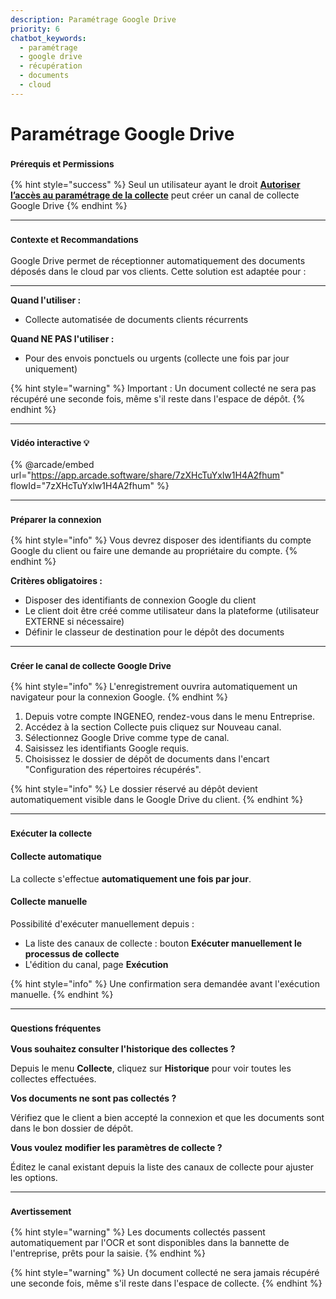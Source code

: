 ```yaml
---
description: Paramétrage Google Drive
priority: 6
chatbot_keywords: 
  - paramétrage
  - google drive
  - récupération
  - documents
  - cloud
---
```


# Paramétrage Google Drive

### <sup>**Prérequis et Permissions**</sup>

{% hint style="success" %}
Seul un utilisateur ayant le droit [**Autoriser l’accès au paramétrage de la collecte**](../administration/detail-des-droits.md) peut créer un canal de collecte Google Drive
{% endhint %}

***

### <sup>**Contexte et Recommandations**</sup>

Google Drive permet de réceptionner automatiquement des documents déposés dans le cloud par vos clients. Cette solution est adaptée pour :

***

**Quand l'utiliser :**

* Collecte automatisée de documents clients récurrents

**Quand NE PAS l'utiliser :**

* Pour des envois ponctuels ou urgents (collecte une fois par jour uniquement)

{% hint style="warning" %}
Important : Un document collecté ne sera pas récupéré une seconde fois, même s'il reste dans l'espace de dépôt.
{% endhint %}

***

### <sup>Vidéo interactive 💡</sup>

{% @arcade/embed url="https://app.arcade.software/share/7zXHcTuYxlw1H4A2fhum" flowId="7zXHcTuYxlw1H4A2fhum" %}

***

### <sup>**Préparer la connexion**</sup>

{% hint style="info" %}
Vous devrez disposer des identifiants du compte Google du client ou faire une demande au propriétaire du compte.
{% endhint %}

**Critères obligatoires :**

* Disposer des identifiants de connexion Google du client
* Le client doit être créé comme utilisateur dans la plateforme (utilisateur EXTERNE si nécessaire)
* Définir le classeur de destination pour le dépôt des documents

***

### <sup>**Créer le canal de collecte Google Drive**</sup>

{% hint style="info" %}
L'enregistrement ouvrira automatiquement un navigateur pour la connexion Google.
{% endhint %}

1. Depuis votre compte INGENEO, rendez-vous dans le menu Entreprise.
2. Accédez à la section Collecte puis cliquez sur Nouveau canal.
3. Sélectionnez Google Drive comme type de canal.
4. Saisissez les identifiants Google requis.
5. Choisissez le dossier de dépôt de documents dans l'encart "Configuration des répertoires récupérés".

{% hint style="info" %}
Le dossier réservé au dépôt devient automatiquement visible dans le Google Drive du client.
{% endhint %}

***

### <sup>**Exécuter la collecte**</sup>

#### **Collecte automatique**

La collecte s'effectue **automatiquement une fois par jour**.

#### **Collecte manuelle**

Possibilité d'exécuter manuellement depuis :

* La liste des canaux de collecte : bouton **Exécuter manuellement le processus de collecte**
* L'édition du canal, page **Exécution**

{% hint style="info" %}
Une confirmation sera demandée avant l'exécution manuelle.
{% endhint %}

***

### <sup>**Questions fréquentes**</sup>

**Vous souhaitez consulter l'historique des collectes ?**

Depuis le menu **Collecte**, cliquez sur **Historique** pour voir toutes les collectes effectuées.

**Vos documents ne sont pas collectés ?**

Vérifiez que le client a bien accepté la connexion et que les documents sont dans le bon dossier de dépôt.

**Vous voulez modifier les paramètres de collecte ?**

Éditez le canal existant depuis la liste des canaux de collecte pour ajuster les options.

***

### <sup>**Avertissement**</sup>

{% hint style="warning" %}
Les documents collectés passent automatiquement par l'OCR et sont disponibles dans la bannette de l'entreprise, prêts pour la saisie.
{% endhint %}

{% hint style="warning" %}
Un document collecté ne sera jamais récupéré une seconde fois, même s'il reste dans l'espace de collecte.
{% endhint %}
